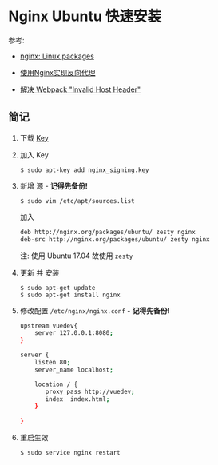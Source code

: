 # Nginx Ubuntu 快速安装

参考:

- [nginx: Linux packages](http://nginx.org/en/linux_packages.html)

- [使用Nginx实现反向代理](http://blog.csdn.net/lishaojun0115/article/details/53200629)

- [解决 Webpack "Invalid Host Header"](http://blog.csdn.net/salmonellavaccine/article/details/75332654)

## 简记

1. 下载 [Key](http://nginx.org/keys/nginx_signing.key)

1. 加入 Key 

    ```
    $ sudo apt-key add nginx_signing.key
    ```

1. 新增 源 - **记得先备份!**

    ```shell
    $ sudo vim /etc/apt/sources.list
    ```

    加入

    ```bash
    deb http://nginx.org/packages/ubuntu/ zesty nginx
    deb-src http://nginx.org/packages/ubuntu/ zesty nginx
    ```
    注: 使用 Ubuntu 17.04 故使用 `zesty`

1. 更新 并 安装

    ```shell
    $ sudo apt-get update
    $ sudo apt-get install nginx
    ```

1. 修改配置 `/etc/nginx/nginx.conf` - **记得先备份!**

    ```bash
    upstream vuedev{
        server 127.0.0.1:8080;
    }

    server {
        listen 80;
        server_name localhost;

        location / {
           proxy_pass http://vuedev; 
           index  index.html;
        }
        
    }
    ```

1. 重启生效

    ```shell
    $ sudo service nginx restart
    ```